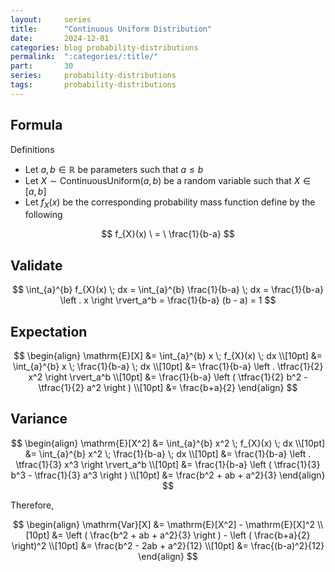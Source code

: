 ```yaml
---
layout:     series
title:      "Continuous Uniform Distribution"
date:       2024-12-01
categories: blog probability-distributions
permalink:  ":categories/:title/"
part:       30
series:     probability-distributions
tags:       probability-distributions
---
```


## Formula

Definitions
- Let $a, b \in \mathbb{R}$ be parameters such that $a \leq b$
- Let $X \sim \text{ContinuousUniform}(a, b)$ be a random variable such that $X \in [a, b]$
- Let $f_X(x)$ be the corresponding probability mass function define by the following

$$
f_{X}(x)
\ = \
\frac{1}{b-a}
$$

## Validate

$$
\int_{a}^{b} f_{X}(x) \; dx = \int_{a}^{b} \frac{1}{b-a} \; dx = \frac{1}{b-a} \left . x \right \rvert_a^b = \frac{1}{b-a} (b - a) = 1
$$

## Expectation

$$
\begin{align}
    \mathrm{E}[X]
    &= \int_{a}^{b} x \; f_{X}(x) \; dx \\[10pt]
    &= \int_{a}^{b} x \; \frac{1}{b-a} \; dx \\[10pt]
    &= \frac{1}{b-a} \left . \tfrac{1}{2} x^2 \right \rvert_a^b \\[10pt]
    &= \frac{1}{b-a} \left ( \tfrac{1}{2} b^2 - \tfrac{1}{2} a^2 \right ) \\[10pt]
    &= \frac{b+a}{2}
\end{align}
$$


## Variance

$$
\begin{align}
    \mathrm{E}[X^2]
    &= \int_{a}^{b} x^2 \; f_{X}(x) \; dx \\[10pt]
    &= \int_{a}^{b} x^2 \; \frac{1}{b-a} \; dx \\[10pt]
    &= \frac{1}{b-a} \left . \tfrac{1}{3} x^3 \right \rvert_a^b \\[10pt]
    &= \frac{1}{b-a} \left ( \tfrac{1}{3} b^3 - \tfrac{1}{3} a^3 \right ) \\[10pt]
    &= \frac{b^2 + ab + a^2}{3}
\end{align}
$$

Therefore, 

$$
\begin{align}
    \mathrm{Var}[X] 
    &= \mathrm{E}[X^2] - \mathrm{E}[X]^2 \\[10pt]
    &= \left ( \frac{b^2 + ab + a^2}{3} \right ) - \left ( \frac{b+a}{2} \right)^2 \\[10pt]
    &= \frac{b^2 - 2ab + a^2}{12} \\[10pt]
    &= \frac{(b-a)^2}{12}
\end{align}
$$

